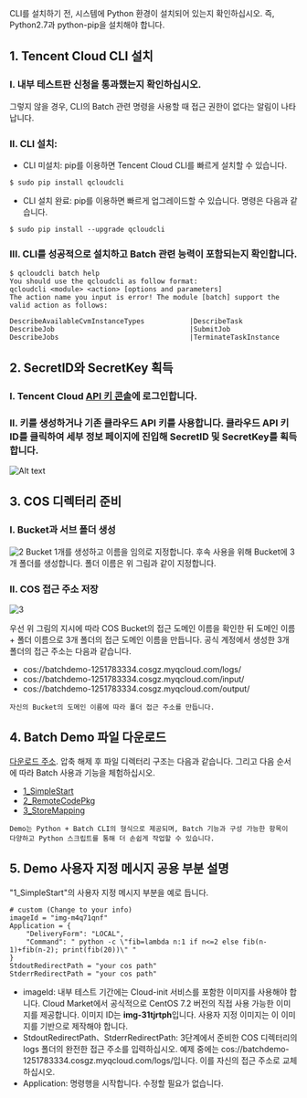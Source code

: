 CLI를 설치하기 전, 시스템에 Python 환경이 설치되어 있는지 확인하십시오. 즉, Python2.7과 python-pip을 설치해야 합니다.

## 1. Tencent Cloud CLI 설치
### I. **내부 테스트판 신청을 통과**했는지 확인하십시오.
그렇지 않을 경우, CLI의 Batch 관련 명령을 사용할 때 접근 권한이 없다는 알림이 나타납니다.

### II. CLI 설치:
* CLI 미설치: pip를 이용하면 Tencent Cloud CLI를 빠르게 설치할 수 있습니다.
```
$ sudo pip install qcloudcli
```

* CLI 설치 완료: pip를 이용하면 빠르게 업그레이드할 수 있습니다. 명령은 다음과 같습니다.
```
$ sudo pip install --upgrade qcloudcli
```

### III. CLI를 성공적으로 설치하고 Batch 관련 능력이 포함되는지 확인합니다.
```
$ qcloudcli batch help
You should use the qcloudcli as follow format:
qcloudcli <module> <action> [options and parameters]
The action name you input is error! The module [batch] support the valid action as follows:

DescribeAvailableCvmInstanceTypes       	|DescribeTask
DescribeJob                             	|SubmitJob
DescribeJobs                            	|TerminateTaskInstance
```

## 2. SecretID와 SecretKey 획득
### I. Tencent Cloud [API 키 콘솔](https://console.cloud.tencent.com/capi)에 로그인합니다.

### II. 키를 생성하거나 기존 클라우드 API 키를 사용합니다. 클라우드 API 키 ID를 클릭하여 세부 정보 페이지에 진입해 SecretID 및 SecretKey를 획득합니다.
![Alt text](https://main.qcloudimg.com/raw/a9b9eec169c95925417b8393d00a15ee.png)

## 3. COS 디렉터리 준비
### I. Bucket과 서브 폴더 생성
![2](https://main.qcloudimg.com/raw/bed6776e552501ddaf7327b6303e2fae.png)
Bucket 1개를 생성하고 이름을 임의로 지정합니다. 후속 사용을 위해 Bucket에 3개 폴더를 생성합니다. 폴더 이름은 위 그림과 같이 지정합니다.

### II. COS 접근 주소 저장
![3](https://main.qcloudimg.com/raw/5672b6494624a073ade3c706a2f65597.png)

우선 위 그림의 지시에 따라 COS Bucket의 접근 도메인 이름을 확인한 뒤 도메인 이름 + 폴더 이름으로 3개 폴더의 접근 도메인 이름을 만듭니다. 공식 계정에서 생성한 3개 폴더의 접근 주소는 다음과 같습니다.

* cos://batchdemo-1251783334.cosgz.myqcloud.com/logs/
* cos://batchdemo-1251783334.cosgz.myqcloud.com/input/
* cos://batchdemo-1251783334.cosgz.myqcloud.com/output/

``` 자신의 Bucket의 도메인 이름에 따라 폴더 접근 주소를 만듭니다. ```

## 4. Batch Demo 파일 다운로드

[다운로드 주소](http://batchdemo-1251783334.cosgz.myqcloud.com/demo/BatchDemo.zip). 압축 해제 후 파일 디렉터리 구조는 다음과 같습니다. 그리고 다음 순서에 따라 Batch 사용과 기능을 체험하십시오.

* [1_SimpleStart](https://cloud.tencent.com/document/product/599/10551)
* [2_RemoteCodePkg](https://cloud.tencent.com/document/product/599/10552)
* [3_StoreMapping](https://cloud.tencent.com/document/product/599/10983)

``` Demo는 Python + Batch CLI의 형식으로 제공되며, Batch 기능과 구성 가능한 항목이 다양하고 Python 스크립트를 통해 더 손쉽게 작업할 수 있습니다. ```

## 5. Demo 사용자 지정 메시지 공용 부분 설명
"1_SimpleStart"의 사용자 지정 메시지 부분을 예로 듭니다.

```
# custom (Change to your info)
imageId = "img-m4q71qnf"
Application = {
    "DeliveryForm": "LOCAL",
    "Command": " python -c \"fib=lambda n:1 if n<=2 else fib(n-1)+fib(n-2); print(fib(20))\" "
}
StdoutRedirectPath = "your cos path"
StderrRedirectPath = "your cos path"
```

* imageId: 내부 테스트 기간에는 Cloud-init 서비스를 포함한 이미지를 사용해야 합니다. Cloud Market에서 공식적으로 CentOS 7.2 버전의 직접 사용 가능한 이미지를 제공합니다. 이미지 ID는 **img-31tjrtph**입니다. 사용자 지정 이미지는 이 이미지를 기반으로 제작해야 합니다.
* StdoutRedirectPath、StderrRedirectPath: 3단계에서 준비한 COS 디렉터리의 logs 폴더의 완전한 접근 주소를 입력하십시오. 예제 중에는 cos://batchdemo-1251783334.cosgz.myqcloud.com/logs/입니다. 이를 자신의 접근 주소로 교체하십시오.
* Application: 명령행을 시작합니다. 수정할 필요가 없습니다.
